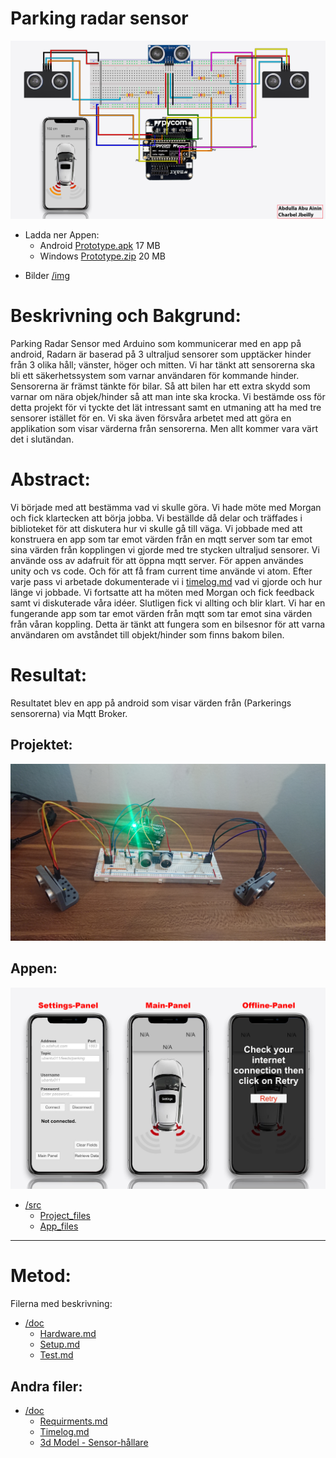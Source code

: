 # **Parking radar sensor**
![Project](./img/circuit.jpg)

* Ladda ner Appen: 
    * Android [Prototype.apk](https://drive.google.com/file/d/1J4INymdXIyaqrTZJNHQ8nDmvR2BSV0AG/view?usp=sharing) 17 MB
    * Windows [Prototype.zip](https://drive.google.com/file/d/10sR1H_vFRUNZAB479mF9K6l9i8I3TnrY/view?usp=sharing) 20 MB

- Bilder [/img](./img/)

# Beskrivning och Bakgrund:
Parking Radar Sensor med Arduino som kommunicerar med en app på android, Radarn är baserad på 3 ultraljud sensorer som upptäcker hinder från 3 olika håll; vänster, höger och mitten.
 Vi har tänkt att sensorerna ska bli ett säkerhetssystem som varnar användaren för kommande hinder. Sensorerna är främst tänkte för bilar. Så att bilen har ett extra skydd som varnar om nära objek/hinder så att man inte ska krocka. Vi bestämde oss för detta projekt för vi tyckte det lät intressant samt en utmaning att ha med tre sensorer istället för en. Vi ska även försvåra arbetet med att göra en applikation som visar värderna från sensorerna. Men allt kommer vara värt det i slutändan.

# Abstract:
Vi började med att bestämma vad vi skulle göra. Vi hade möte med Morgan och fick klartecken att börja jobba. Vi beställde då delar och träffades i biblioteket för att diskutera hur vi skulle gå till väga. Vi jobbade med att konstruera en app som tar emot värden från en mqtt server som tar emot sina värden från kopplingen vi gjorde med tre stycken ultraljud sensorer. Vi använde oss av adafruit för att öppna mqtt server. För appen användes unity och vs code. Och för att få fram current time använde vi atom. Efter varje pass vi arbetade dokumenterade vi i [timelog.md](./doc/timelog.md) vad vi gjorde och hur länge vi jobbade. Vi fortsatte att ha möten med Morgan och fick feedback samt vi diskuterade våra idéer. Slutligen fick vi allting och blir klart. Vi har en fungerande app som tar emot värden från mqtt som tar emot sina värden från våran koppling. Detta är tänkt att fungera som en bilsesnor för att varna användaren om avståndet till objekt/hinder som finns bakom bilen.

# Resultat:
Resultatet blev en app på android som visar värden från  (Parkerings sensorerna) via Mqtt Broker.

## Projektet:

![image1](./img/DSC_1448.JPG)

## Appen:

![image2](./img/app.jpg)

* [/src](./src/)
    * [Project_files](./src/project_files)
    * [App_files](./src/App_files)
---

# Metod:
Filerna med beskrivning:
* [/doc](./doc/)
    * [Hardware.md](./doc/hardware.md)
    * [Setup.md](./doc/setup.md)
    * [Test.md](./doc/test.md)
## Andra filer:
* [/doc](./doc/)
    * [Requirments.md](./doc/requirments.md)
    * [Timelog.md](./doc/timelog.md)
    * [3d Model - Sensor-hållare](./doc/3d_modell)
